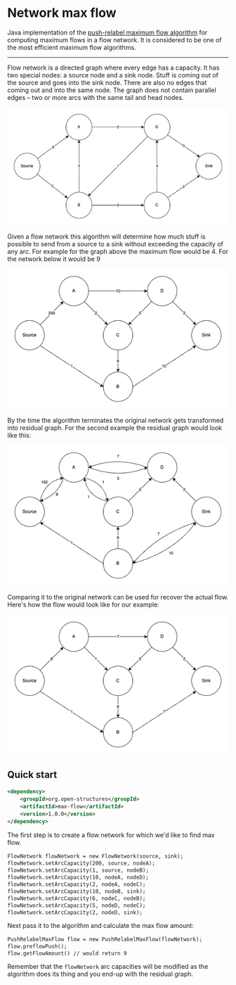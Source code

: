 # Network max flow
Java implementation of the [push-relabel maximum flow algorithm](https://en.wikipedia.org/wiki/Push%E2%80%93relabel_maximum_flow_algorithm)
for computing maximum flows in a flow network. It is considered to be one of the most efficient maximum flow algorithms.

---
Flow network is a directed graph where every edge has a capacity. It has two special nodes: a source node and a sink node.
Stuff is coming out of the source and goes into the sink node. 
There are also no edges that coming out and into the same node.
The graph does not contain parallel edges – two or more arcs with the same tail and head nodes.

![Network 1](images/network1.png)

Given a flow network this algorithm will determine how much stuff is possible to send from a source to a sink
without exceeding the capacity of any arc. For example for the graph above the maximum flow would be 4. For the network below it would be 9

![Network 2](images/network2.png)

By the time the algorithm terminates the original network gets transformed into residual graph.
For the second example the residual graph would look like this:

![Network 2 residual graph](images/network2-residual-graph.png)

Comparing it to the original network can be used for recover the actual flow. Here's how the flow would look like for our example:

![Network 2 max flow](images/network2-max-flow.png)

## Quick start

```xml
<dependency>
    <groupId>org.open-structures</groupId>
    <artifactId>max-flow</artifactId>
    <version>1.0.0</version>
</dependency>
```


The first step is to create a flow network for which we'd like to find max flow.

    FlowNetwork flowNetwork = new FlowNetwork(source, sink);
    flowNetwork.setArcCapacity(200, source, nodeA);
    flowNetwork.setArcCapacity(1, source, nodeB);
    flowNetwork.setArcCapacity(10, nodeA, nodeD);
    flowNetwork.setArcCapacity(2, nodeA, nodeC);
    flowNetwork.setArcCapacity(10, nodeB, sink);
    flowNetwork.setArcCapacity(6, nodeC, nodeB);
    flowNetwork.setArcCapacity(5, nodeD, nodeC);
    flowNetwork.setArcCapacity(2, nodeD, sink);

Next pass it to the algorithm and calculate the max flow amount:

    PushRelabelMaxFlow flow = new PushRelabelMaxFlow(flowNetwork);
    flow.preflowPush();
    flow.getFlowAmount() // would return 9 

Remember that the `flowNetwork` arc capacities will be modified as the algorithm does its thing and you end-up with the residual graph.